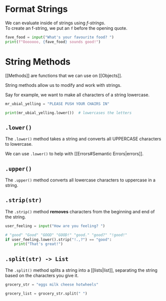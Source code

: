 # Format Strings
We can evaluate inside of strings using *f-strings*.  
To create an f-string, we put an `f` before the opening quote.

```python
fave_food = input("What's your favourite food? ")
print(f"Ooooooo, {fave_food} sounds good!")
```

# String Methods

[[Methods]] are functions that we can use on [[Objects]].

String methods allow us to modify and work with strings.

Say for example, we want to make all characters of a string
lowercase.

```python
mr_ubial_yelling = "PLEASE PUSH YOUR CHAIRS IN"

print(mr_ubial_yelling.lower())  # lowercases the letters
```

## `.lower()`

The `.lower()` method takes a string and converts all UPPERCASE
characters to lowercase.

We can use `.lower()` to help with [[Errors#Semantic Errors|errors]].

## `.upper()`

The `.upper()` method converts all lowercase characters to uppercase in a string.

## `.strip(str)`

The `.strip()` method **removes** characters from the beginning and end of the string.

```python
user_feeling = input("How are you feeling? ")

# "good" "Good" "GOOD" "GOOD!" "good." "good?" "!good!"
if user_feeling.lower().strip("!.,?") == "good":
	print("That's great!")
```

## `.split(str) -> List`

The `.split()` method splits a string into a [[lists|list]], separating the string
based on the characters you give it.

```python
grocery_str = "eggs milk cheese hotwheels"

grocery_list = grocery_str.split(" ")
```